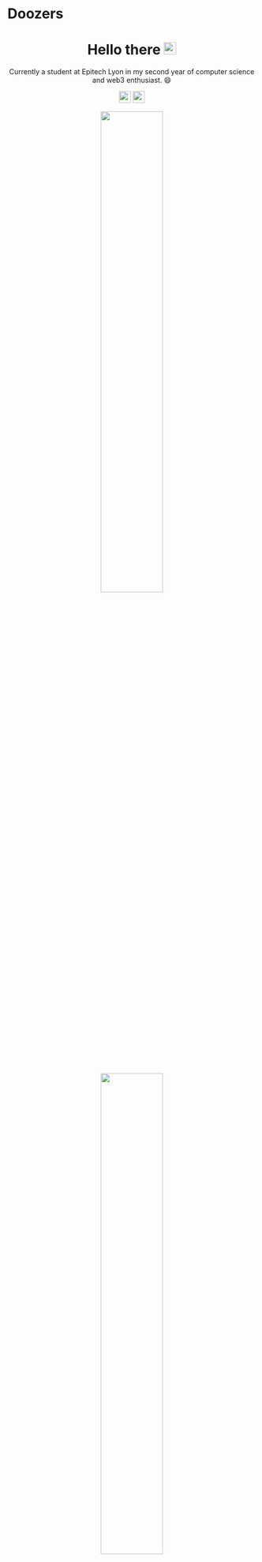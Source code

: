 # Doozers

<h1 align='center'>
  Hello there <img src="https://media.giphy.com/media/hvRJCLFzcasrR4ia7z/giphy.gif" width="25px">
</h1>

<p align='center'>
    Currently a student at Epitech Lyon in my second year of computer science and web3 enthusiast. 😄
</p>

<p align='center'>
<img src="https://hatscripts.github.io/circle-flags/flags/us.svg" width="24">
<img src="https://hatscripts.github.io/circle-flags/flags/fr.svg" width="24">
</p>

<p align='center'>
  <img src="https://github-readme-stats.vercel.app/api?username=Doozers&show_icons=true&theme=midnight-purple&layout=compact&count_private=true&include_all_commits=true" width="50%" />
  </br>
  <img src="https://github-readme-streak-stats.herokuapp.com/?user=Doozers&theme=midnight-purple&layout=compact" width="50%"/>
  </br>
    <img src="https://github-readme-stats.vercel.app/api/top-langs/?username=Doozers&layout=compact&theme=midnight-purple&langs_count=10&hide=shell,makefile&orgs=PoCInnovation&role=OWNER,ORGANIZATION_MEMBER,COLLABORATOR" width="50%" />
</p>

<p align='center'>
